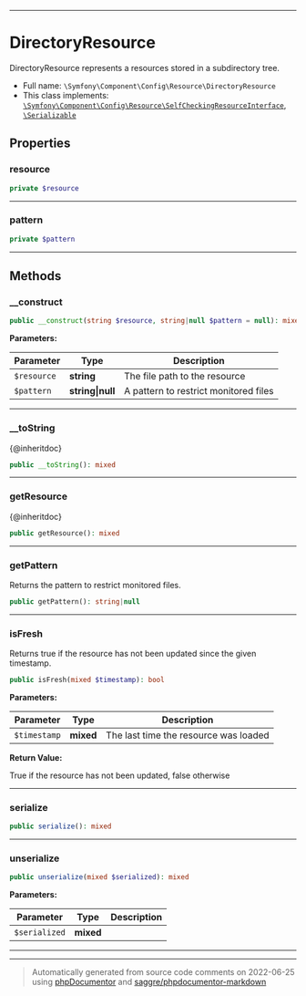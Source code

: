 ***

# DirectoryResource

DirectoryResource represents a resources stored in a subdirectory tree.



* Full name: `\Symfony\Component\Config\Resource\DirectoryResource`
* This class implements:
[`\Symfony\Component\Config\Resource\SelfCheckingResourceInterface`](./SelfCheckingResourceInterface.md), [`\Serializable`](../../../../Serializable.md)



## Properties


### resource



```php
private $resource
```






***

### pattern



```php
private $pattern
```






***

## Methods


### __construct



```php
public __construct(string $resource, string|null $pattern = null): mixed
```








**Parameters:**

| Parameter | Type | Description |
|-----------|------|-------------|
| `$resource` | **string** | The file path to the resource |
| `$pattern` | **string&#124;null** | A pattern to restrict monitored files |




***

### __toString

{@inheritdoc}

```php
public __toString(): mixed
```











***

### getResource

{@inheritdoc}

```php
public getResource(): mixed
```











***

### getPattern

Returns the pattern to restrict monitored files.

```php
public getPattern(): string|null
```











***

### isFresh

Returns true if the resource has not been updated since the given timestamp.

```php
public isFresh(mixed $timestamp): bool
```








**Parameters:**

| Parameter | Type | Description |
|-----------|------|-------------|
| `$timestamp` | **mixed** | The last time the resource was loaded |


**Return Value:**

True if the resource has not been updated, false otherwise



***

### serialize



```php
public serialize(): mixed
```











***

### unserialize



```php
public unserialize(mixed $serialized): mixed
```








**Parameters:**

| Parameter | Type | Description |
|-----------|------|-------------|
| `$serialized` | **mixed** |  |




***


***
> Automatically generated from source code comments on 2022-06-25 using [phpDocumentor](http://www.phpdoc.org/) and [saggre/phpdocumentor-markdown](https://github.com/Saggre/phpDocumentor-markdown)
